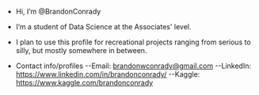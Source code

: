 - Hi, I’m @BrandonConrady
- I’m a student of Data Science at the Associates' level.
- I plan to use this profile for recreational projects ranging from serious to silly, but mostly somewhere in between.

- Contact info/profiles
--Email: brandonwconrady@gmail.com
--LinkedIn: https://www.linkedin.com/in/brandonconrady/
--Kaggle: https://www.kaggle.com/brandonconrady

<!---
BrandonConrady/BrandonConrady is a ✨ special ✨ repository because its `README.md` (this file) appears on your GitHub profile.
You can click the Preview link to take a look at your changes.
--->
